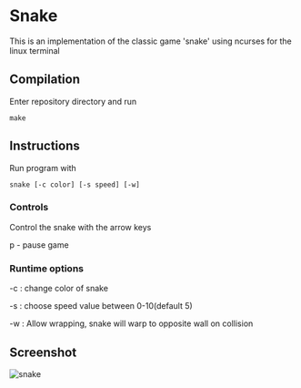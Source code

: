 # Snake
This is an implementation of the classic game 'snake' using ncurses for the
linux terminal

## Compilation
Enter repository directory and run

```
make
```

## Instructions
Run program with
```
snake [-c color] [-s speed] [-w]
```
### Controls
Control the snake with the arrow keys

p - pause game
### Runtime options
-c <color>: change color of snake

-s <speed>: choose speed value between 0-10(default 5)

-w        : Allow wrapping, snake will warp to opposite wall on collision

## Screenshot
![snake](https://cloud.githubusercontent.com/assets/6550505/26068736/85014230-396c-11e7-8ff2-d364d33adbca.png)
